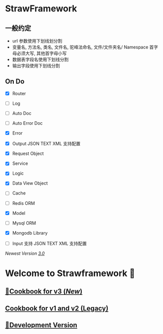 # StrawFramework

## 一般约定

* url 参数使用下划线划分割
* 变量名, 方法名, 类名, 文件名, 驼峰法命名, 文件/文件夹名/ Namespace 首字母必须大写, 其他首字母小写
* 数据表字段名使用下划线分割
* 输出字段使用下划线分割

## On Do

- [x] Router

- [ ] Log

- [ ] Auto Doc

- [ ] Auto Error Doc

- [x] Error

- [x] Output JSON TEXT XML 支持配置

- [x] Request Object

- [x] Service

- [x] Logic

- [x] Data View Object

- [ ] Cache

- [ ] Redis ORM

- [x] Model

- [ ] Mysql ORM

- [x] Mongodb Library

- [ ] Input 支持 JSON TEXT XML 支持配置


_Newest Version [3.0](https://github.com/zlizhe/Strawframework/wiki/Cookbook-For-Version-3)_
# Welcome to Strawframework 🛫

## [🥇Cookbook for v3 (_New_)](https://github.com/zlizhe/Strawframework/wiki/Cookbook-For-Version-3)

## [Cookbook for v1 and v2 (Legacy)](https://github.com/zlizhe/Strawframework/wiki/Cookbook-For-Version-1-and-2)

## [🎨Development Version](https://github.com/zlizhe/Strawframework/wiki/DevelopmentVersion)